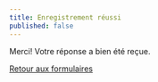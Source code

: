 ```yaml
---
title: Enregistrement réussi
published: false
---
```


Merci! Votre réponse a bien été reçue.

[Retour aux formulaires](/club/liens-ressources/formulaires/)